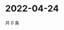 # 2022-04-24

共 0 条

<!-- BEGIN WEIBO -->
<!-- 最后更新时间 Sun Apr 24 2022 23:16:13 GMT+0800 (China Standard Time) -->

<!-- END WEIBO -->

